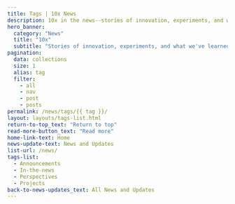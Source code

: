 ```yaml
---
title: Tags | 10x News
description: 10x in the news--stories of innovation, experiments, and what we've learned as we work toward delivering good-for-people digital solutions
hero_banner:
  category: "News"
  title: "10x"
  subtitle: "Stories of innovation, experiments, and what we've learned as we work toward delivering good-for-people digital solutions"
pagination:
  data: collections
  size: 1
  alias: tag
  filter:
    - all
    - nav
    - post
    - posts
permalink: /news/tags/{{ tag }}/
layout: layouts/tags-list.html
return-to-top_text: "Return to top"
read-more-button_text: "Read more"
home-link-text: Home
news-update-text: News and Updates
list-url: /news/
tags-list:
  - Announcements
  - In-the-news
  - Perspectives
  - Projects
back-to-news-updates_text: All News and Updates
---
```

